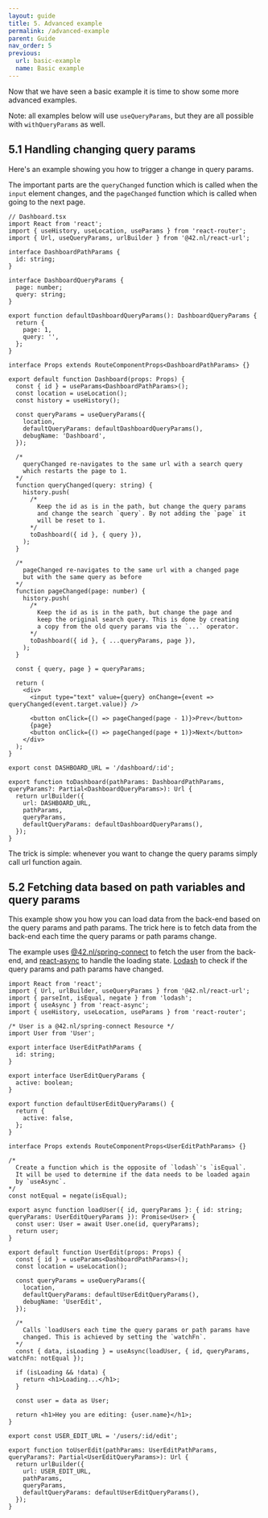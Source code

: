```yaml
---
layout: guide
title: 5. Advanced example
permalink: /advanced-example
parent: Guide
nav_order: 5
previous:
  url: basic-example
  name: Basic example
---
```


Now that we have seen a basic example it is time to show some
more advanced examples.

Note: all examples below will use `useQueryParams`, but they are
all possible with `withQueryParams` as well.

## 5.1 Handling changing query params

Here's an example showing you how to trigger a change in query
params.

The important parts are the `queryChanged` function which is called when the `input`
element changes, and the `pageChanged` function which is called when
going to the next page.

```tsx
// Dashboard.tsx
import React from 'react';
import { useHistory, useLocation, useParams } from 'react-router';
import { Url, useQueryParams, urlBuilder } from '@42.nl/react-url';

interface DashboardPathParams {
  id: string;
}

interface DashboardQueryParams {
  page: number;
  query: string;
}

export function defaultDashboardQueryParams(): DashboardQueryParams {
  return {
    page: 1,
    query: '',
  };
}

interface Props extends RouteComponentProps<DashboardPathParams> {}

export default function Dashboard(props: Props) {
  const { id } = useParams<DashboardPathParams>();
  const location = useLocation();
  const history = useHistory();

  const queryParams = useQueryParams({
    location,
    defaultQueryParams: defaultDashboardQueryParams(),
    debugName: 'Dashboard',
  });

  /* 
    queryChanged re-navigates to the same url with a search query
    which restarts the page to 1.
  */
  function queryChanged(query: string) {
    history.push(
      /* 
        Keep the id as is in the path, but change the query params
        and change the search `query`. By not adding the `page` it
        will be reset to 1.
      */
      toDashboard({ id }, { query }),
    );
  }

  /* 
    pageChanged re-navigates to the same url with a changed page
    but with the same query as before
  */
  function pageChanged(page: number) {
    history.push(
      /* 
        Keep the id as is in the path, but change the page and
        keep the original search query. This is done by creating
        a copy from the old query params via the `...` operator.
      */
      toDashboard({ id }, { ...queryParams, page }),
    );
  }

  const { query, page } = queryParams;

  return (
    <div>
      <input type="text" value={query} onChange={event => queryChanged(event.target.value)} />

      <button onClick={() => pageChanged(page - 1)}>Prev</button>
      {page}
      <button onClick={() => pageChanged(page + 1)}>Next</button>
    </div>
  );
}

export const DASHBOARD_URL = '/dashboard/:id';

export function toDashboard(pathParams: DashboardPathParams, queryParams?: Partial<DashboardQueryParams>): Url {
  return urlBuilder({
    url: DASHBOARD_URL,
    pathParams,
    queryParams,
    defaultQueryParams: defaultDashboardQueryParams(),
  });
}
```

The trick is simple: whenever you want to change the query params simply
call url function again.

## 5.2 Fetching data based on path variables and query params

This example show you how you can load data from the back-end based
on the query params and path params. The trick here is to fetch data
from the back-end each time the query params or path params change.

The example uses [@42.nl/spring-connect](https://42bv.github.io/mad-spring-connect/)
to fetch the user from the back-end, and [react-async](https://github.com/ghengeveld/react-async)
to handle the loading state. [Lodash](https://lodash.com/docs/4.17.15#isEqual)
to check if the query params and path params have changed.

```tsx
import React from 'react';
import { Url, urlBuilder, useQueryParams } from '@42.nl/react-url';
import { parseInt, isEqual, negate } from 'lodash';
import { useAsync } from 'react-async';
import { useHistory, useLocation, useParams } from 'react-router';

/* User is a @42.nl/spring-connect Resource */
import User from 'User';

export interface UserEditPathParams {
  id: string;
}

export interface UserEditQueryParams {
  active: boolean;
}

export function defaultUserEditQueryParams() {
  return {
    active: false,
  };
}

interface Props extends RouteComponentProps<UserEditPathParams> {}

/* 
  Create a function which is the opposite of `lodash`'s `isEqual`.
  It will be used to determine if the data needs to be loaded again
  by `useAsync`.
*/
const notEqual = negate(isEqual);

export async function loadUser({ id, queryParams }: { id: string; queryParams: UserEditQueryParams }): Promise<User> {
  const user: User = await User.one(id, queryParams);
  return user;
}

export default function UserEdit(props: Props) {
  const { id } = useParams<DashboardPathParams>();
  const location = useLocation();

  const queryParams = useQueryParams({
    location,
    defaultQueryParams: defaultUserEditQueryParams(),
    debugName: 'UserEdit',
  });

  /* 
    Calls `loadUsers each time the query params or path params have
    changed. This is achieved by setting the `watchFn`.
  */
  const { data, isLoading } = useAsync(loadUser, { id, queryParams, watchFn: notEqual });

  if (isLoading && !data) {
    return <h1>Loading...</h1>;
  }

  const user = data as User;

  return <h1>Hey you are editing: {user.name}</h1>;
}

export const USER_EDIT_URL = '/users/:id/edit';

export function toUserEdit(pathParams: UserEditPathParams, queryParams?: Partial<UserEditQueryParams>): Url {
  return urlBuilder({
    url: USER_EDIT_URL,
    pathParams,
    queryParams,
    defaultQueryParams: defaultUserEditQueryParams(),
  });
}
```
